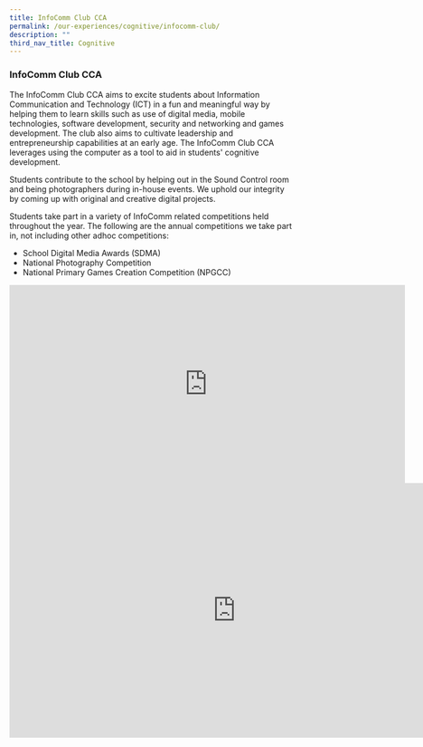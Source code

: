 ```yaml
---
title: InfoComm Club CCA
permalink: /our-experiences/cognitive/infocomm-club/
description: ""
third_nav_title: Cognitive
---
```

### **InfoComm Club CCA**
The InfoComm Club CCA aims to excite students about Information Communication and Technology (ICT) in a fun and meaningful way by helping them to learn skills such as use of digital media, mobile technologies, software development, security and networking and games development. The club also aims to cultivate leadership and entrepreneurship capabilities at an early age. The InfoComm Club CCA leverages using the computer as a tool to aid in students' cognitive development.

Students contribute to the school by helping out in the Sound Control room and being photographers during in-house events. We uphold our integrity by coming up with original and creative digital projects.

Students take part in a variety of InfoComm related competitions held throughout the year. The following are the annual competitions we take part in, not including other adhoc competitions:

*   School Digital Media Awards (SDMA)
*   National Photography Competition
*   National Primary Games Creation Competition (NPGCC)

<iframe allowfullscreen="" allow="accelerometer; autoplay; clipboard-write; encrypted-media; gyroscope; picture-in-picture" frameborder="0" title="Infocomm Club CCA promo video" src="https://www.youtube.com/embed/TaVoNGiM9aI" height="350" width="700"></iframe>

<iframe allowfullscreen="true" height="450" width="800" frameborder="0" src="https://docs.google.com/presentation/d/e/2PACX-1vStWp-pK_LN-UimKGTk-XiviPBUsg2xfAXZRO7JYRPt6gI9FRBno9xpd7-9Wef5x8IR6iUjjm7xlgPS/embed?start=false&amp;loop=false&amp;delayms=3000"></iframe>